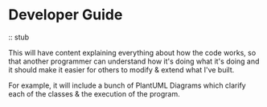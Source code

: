 # Developer Guide

:: stub

This will have content explaining everything about how the code works, so that another programmer can understand how it's doing what it's doing and it should make it easier for others to modify & extend what I've built.

For example, it will include a bunch of PlantUML Diagrams which clarify each of the classes & the execution of the program.
